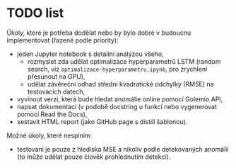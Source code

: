 # TODO list

Úkoly, které je potřeba dodělat nebo by bylo dobré v budoucnu implementovat
(řazené podle priority):

- jeden Jupyter notebook s detailní analýzou všeho,
    - rozmyslet zda udělat optimalizace hyperparametrů LSTM
        (random search, viz `optimalizace-hyperparametru.ipynb`, pro zrychlení přesunout na GPU),
    - udělat závěreční odhad střední kvadratické odchylky (RMSE) na testovacích datech,
- vyvinout verzi, která bude hledat anomálie online pomocí Golemio API,
- napsat dokumentaci (v podobě docstring u funkcí nebo vygenerovat pomocí Read the Docs),
- sestavit HTML report (jako GitHub page s distill šablonou).

Možné úkoly, které nesplním: 

- testovaní je pouze z hlediska MSE a nikoliv podle detekovaných anomálií
    (to může udělat pouze člověk prohlédnutím detekcí).